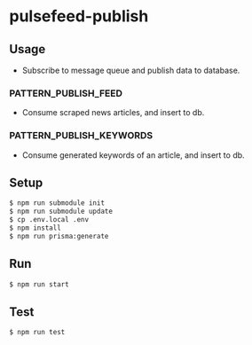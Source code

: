 # pulsefeed-publish

## Usage
- Subscribe to message queue and publish data to database.

### PATTERN_PUBLISH_FEED
- Consume scraped news articles, and insert to db.

### PATTERN_PUBLISH_KEYWORDS
- Consume generated keywords of an article, and insert to db.

## Setup
```bash
$ npm run submodule init
$ npm run submodule update
$ cp .env.local .env
$ npm install
$ npm run prisma:generate
```

## Run
```bash
$ npm run start
```

## Test
```bash
$ npm run test
```
